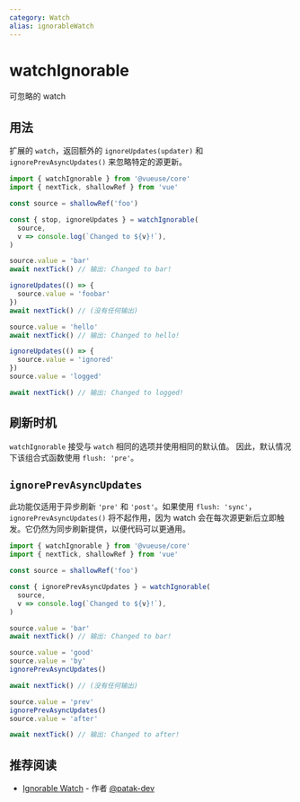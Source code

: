```yaml
---
category: Watch
alias: ignorableWatch
---
```


# watchIgnorable

可忽略的 watch

## 用法

扩展的 `watch`，返回额外的 `ignoreUpdates(updater)` 和 `ignorePrevAsyncUpdates()` 来忽略特定的源更新。

```ts
import { watchIgnorable } from '@vueuse/core'
import { nextTick, shallowRef } from 'vue'

const source = shallowRef('foo')

const { stop, ignoreUpdates } = watchIgnorable(
  source,
  v => console.log(`Changed to ${v}!`),
)

source.value = 'bar'
await nextTick() // 输出: Changed to bar!

ignoreUpdates(() => {
  source.value = 'foobar'
})
await nextTick() // (没有任何输出)

source.value = 'hello'
await nextTick() // 输出: Changed to hello!

ignoreUpdates(() => {
  source.value = 'ignored'
})
source.value = 'logged'

await nextTick() // 输出: Changed to logged!
```

## 刷新时机

`watchIgnorable` 接受与 `watch` 相同的选项并使用相同的默认值。
因此，默认情况下该组合式函数使用 `flush: 'pre'`。

## `ignorePrevAsyncUpdates`

此功能仅适用于异步刷新 `'pre'` 和 `'post'`。如果使用 `flush: 'sync'`，`ignorePrevAsyncUpdates()` 将不起作用，因为 watch 会在每次源更新后立即触发。它仍然为同步刷新提供，以便代码可以更通用。

```ts
import { watchIgnorable } from '@vueuse/core'
import { nextTick, shallowRef } from 'vue'

const source = shallowRef('foo')

const { ignorePrevAsyncUpdates } = watchIgnorable(
  source,
  v => console.log(`Changed to ${v}!`),
)

source.value = 'bar'
await nextTick() // 输出: Changed to bar!

source.value = 'good'
source.value = 'by'
ignorePrevAsyncUpdates()

await nextTick() // (没有任何输出)

source.value = 'prev'
ignorePrevAsyncUpdates()
source.value = 'after'

await nextTick() // 输出: Changed to after!
```

## 推荐阅读

- [Ignorable Watch](https://patak.dev/vue/ignorable-watch.html) - 作者 [@patak-dev](https://github.com/patak-dev)
